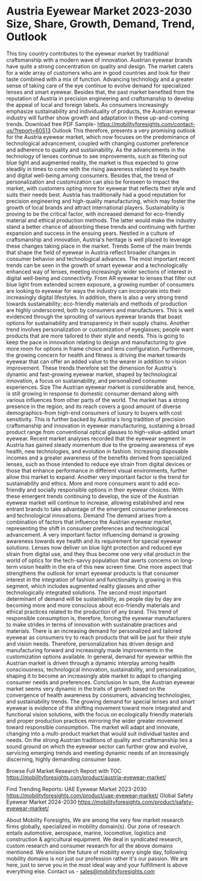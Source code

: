 # Austria Eyewear Market 2023-2030 Size, Share, Growth, Demand, Trend, Outlook
This tiny country contributes to the eyewear market by traditional craftsmanship with a modern wave of innovation. Austrian eyewear brands have quite a strong concentration on quality and design. The market caters for a wide array of customers who are in good countries and look for their taste combined with a mix of function. Advancing technology and a greater sense of taking care of the eye continue to evolve demand for specialized lenses and smart eyewear. Besides that, the past market benefited from the reputation of Austria in precision engineering and craftsmanship to develop the appeal of local and foreign labels. As consumers increasingly emphasize sustainability and individuality of products, the Austrian eyewear industry will further show growth and adaptation in these up-and-coming trends.
Download free PDF Sample- https://mobilityforesights.com/contact-us/?report=60513
Outlook
This therefore, presents a very promising outlook for the Austria eyewear market, which now focuses on the predominance of technological advancement, coupled with changing customer preference and adherence to quality and sustainability. As the advancements in the technology of lenses continue to see improvements, such as filtering out blue light and augmented reality, the market is thus expected to grow steadily in times to come with the rising awareness related to eye health and digital well-being among consumers. Besides that, the trend of personalization and customization can also be foreseen to impact the market, with customers opting more for eyewear that reflects their style and suits their needs best. Austria has traditionally had a good reputation for precision engineering and high-quality manufacturing, which may foster the growth of local brands and attract international players. Sustainability is proving to be the critical factor, with increased demand for eco-friendly material and ethical production methods. The latter would make the industry stand a better chance of absorbing these trends and continuing with further expansion and success in the ensuing years. Nestled in a culture of craftsmanship and innovation, Austria's heritage is well placed to leverage these changes taking place in the market.
Trends
Some of the main trends that shape the field of eyewear in Austria reflect broader changes in consumer behavior and technological advances. The most important recent trends can be seen in the growth of smart eyewear and a technologically enhanced way of lenses, meeting increasingly wider sections of interest in digital well-being and connectivity. From AR eyewear to lenses that filter out blue light from extended screen exposure, a growing number of consumers are looking to eyewear for ways the industry can incorporate into their increasingly digital lifestyles. In addition, there is also a very strong trend towards sustainability; eco-friendly materials and methods of production are highly underscored, both by consumers and manufacturers. This is well evidenced through the sprouting of various eyewear brands that boast options for sustainability and transparency in their supply chains. Another trend involves personalization or customization of eyeglasses; people want products that are more tailored to their style and needs. This is going to keep the pace in innovation relating to design and manufacturing to give more room for options in frame choice and lens configuration. Furthermore, the growing concern for health and fitness is driving the market towards eyewear that can offer an added value to the wearer in addition to vision improvement. These trends therefore set the dimension for Austria's dynamic and fast-growing eyewear market, shaped by technological innovation, a focus on sustainability, and personalized consumer experiences.
Size
The Austrian eyewear market is considerable and, hence, is still growing in response to domestic consumer demand along with various influences from other parts of the world. The market has a strong presence in the region, and its reach covers a good amount of diverse demographics-from high-end consumers of luxury to buyers with cost sensitivity. This is further backed by Austria's long tradition of precision craftsmanship and innovation in eyewear manufacturing, sustaining a broad product range from conventional optical glasses to high-value-added smart eyewear. Recent market analyses recorded that the eyewear segment in Austria has gained steady momentum due to the growing awareness of eye health, new technologies, and evolution in fashion. Increasing disposable incomes and a greater awareness of the benefits derived from specialized lenses, such as those intended to reduce eye strain from digital devices or those that enhance performance in different visual environments, further allow this market to expand. Another very important factor is the trend for sustainability and ethics. More and more consumers want to add eco-friendly and socially responsible options in their eyewear choices. With these emergent trends continuing to develop, the size of the Austrian eyewear market will continue to increase, allowing established and new entrant brands to take advantage of the emergent consumer preferences and technological innovations.
Demand 
The demand arises from a combination of factors that influence the Austrian eyewear market, representing the shift in consumer preferences and technological advancement. A very important factor influencing demand is growing awareness towards eye health and its requirement for special eyewear solutions. Lenses now deliver on blue light protection and reduced eye strain from digital use, and they thus become one very vital product in the world of optics for the tech-savvy population that averts concerns on long-term vision health in the era of this new screen time. One more aspect that strengthens the outlook for smart eyewear products is that consumer interest in the integration of fashion and functionality is growing in this segment, which includes augmented reality glasses and other technologically integrated solutions. The second most important determinant of demand will be sustainability, as people day by day are becoming more and more conscious about eco-friendly materials and ethical practices related to the production of any brand. This trend of responsible consumption is, therefore, forcing the eyewear manufacturers to make strides in terms of innovation with sustainable practices and materials. There is an increasing demand for personalized and tailored eyewear as consumers try to reach products that will be just for their style and vision needs. Therefore, personalization has driven design and manufacturing forward and increasingly made improvements in the customization options available. In general, demand for eyewear within the Austrian market is driven through a dynamic interplay among health consciousness, technological innovation, sustainability, and personalization, shaping it to become an increasingly able market to adapt to changing consumer needs and preferences.
Conclusion
In sum, the Austrian eyewear market seems very dynamic in the traits of growth based on the convergence of health awareness by consumers, advancing technologies, and sustainability trends. The growing demand for special lenses and smart eyewear is evidence of the shifting movement toward more integrated and functional vision solutions, with the focus on ecologically friendly materials and proper production practices mirroring the wider greater movement toward responsible consumption. The market will adapt and innovate, changing into a multi-product market that would suit individual tastes and needs. On the strong Austrian traditions of quality and craftsmanship lies a sound ground on which the eyewear sector can further grow and evolve, servicing emerging trends and meeting dynamic needs of an increasingly discerning, highly demanding consumer base.

Browse Full Market Research Report with TOC  https://mobilityforesights.com/product/austria-eyewear-market/

Find Trending Reports:
UAE Eyewear Market 2023-2030
https://mobilityforesights.com/product/uae-eyewear-market/
Global Safety Eyewear Market 2024-2030
https://mobilityforesights.com/product/safety-eyewear-market/

About Mobility Foresights,
We are among the very few market research firms globally, specialized in mobility domain(s). Our zone of research entails automotive, aerospace, marine, locomotive, logistics and construction & agricultural equipment. We deal in syndicated research, custom research and consumer research for all the above domains mentioned.
We envision the future of mobility every single day, following mobility domains is not just our profession rather it's our passion. We are here, just to serve you in the most ideal way and your fulfillment is above everything else. Contact us -  sales@mobilityforesights.com 

